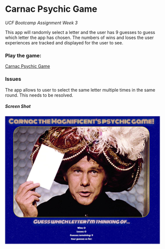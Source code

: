 # Carnac Psychic Game
*UCF Bootcamp Assignment Week 3*

This app will randomly select a letter and the user has 9 guesses to guess which letter the app has chosen.
The numbers of wins and loses the user experiences are tracked and displayed for the user to see.

### Play the game:
[Carnac Psychic Game](https://lamepixie.github.io/CarnacTheGreat_PsychicGame)


### Issues
The app allows to user to select the same letter multiple times in the same round. This needs to be resolved.

##### Screen Shot
![Carnac the Magnificent!](assets/images/carnac_screengrab.JPG)
